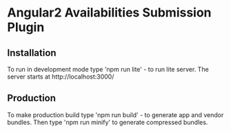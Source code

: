 # Angular2 Availabilities Submission Plugin
## Installation
To run in development mode type 'npm run lite' - to run lite server. The server starts at http://localhost:3000/

## Production
To make production build type 'npm run build' - to generate app and vendor bundles. Then type 'npm run minify' to generate compressed bundles.
